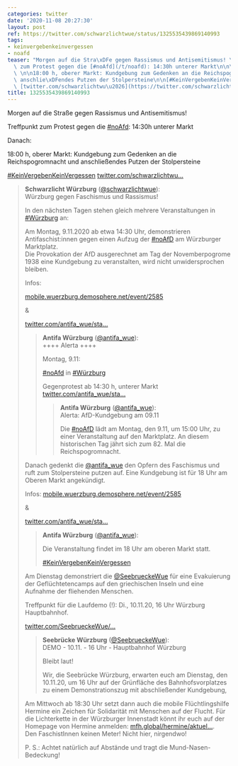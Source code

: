 ```yaml
---
categories: twitter
date: '2020-11-08 20:27:30'
layout: post
ref: https://twitter.com/schwarzlichtwue/status/1325535439869140993
tags:
- keinvergebenkeinvergessen
- noafd
teaser: "Morgen auf die Stra\xDFe gegen Rassismus und Antisemitismus! \n\n\n\nTreffpunkt\
  \ zum Protest gegen die [#noAfd](/t/noafd): 14:30h unterer Markt\n\n\n\nDanach:\
  \ \n\n18:00 h, oberer Markt: Kundgebung zum Gedenken an die Reichspogromnacht und\
  \ anschlie\xDFendes Putzen der Stolpersteine\n\n[#KeinVergebenKeinVergessen](/t/keinvergebenkeinvergessen)\
  \ [twitter.com/schwarzlichtwu\u2026](https://twitter.com/schwarzlichtwue/status/1325416294448062464)"
title: 1325535439869140993
---
```

Morgen auf die Straße gegen Rassismus und Antisemitismus! 



Treffpunkt zum Protest gegen die [#noAfd](/t/noafd): 14:30h unterer Markt



Danach: 

18:00 h, oberer Markt: Kundgebung zum Gedenken an die Reichspogromnacht und anschließendes Putzen der Stolpersteine

[#KeinVergebenKeinVergessen](/t/keinvergebenkeinvergessen) [twitter.com/schwarzlichtwu…](https://twitter.com/schwarzlichtwue/status/1325416294448062464)
> <b>Schwarzlicht Würzburg</b> ([@schwarzlichtwue](https://twitter.com/schwarzlichtwue)):  
>Würzburg gegen Faschismus und Rassismus!  
>  
>  
>  
>In den nächsten Tagen stehen gleich mehrere Veranstaltungen in [#Würzburg](/t/würzburg) an:  
>  
>Am Montag, 9.11.2020 ab etwa 14:30 Uhr, demonstrieren Antifaschist:innen gegen einen Aufzug der [#noAfD](/t/noafd) am Würzburger Marktplatz.  
>Die Provokation der AfD ausgerechnet am Tag der Novemberpogrome 1938 eine Kundgebung zu veranstalten, wird nicht unwidersprochen bleiben.  
>  
>Infos:   
>  
>[mobile.wuerzburg.demosphere.net/event/2585](https://mobile.wuerzburg.demosphere.net/event/2585)  
>  
>&amp;  
>  
>[twitter.com/antifa_wue/sta…](https://twitter.com/antifa_wue/status/1324674975102652416?s=19)  
>> <b>Antifa Würzburg</b> ([@antifa_wue](https://twitter.com/antifa_wue)):    
>>++++ Alerta ++++    
>>    
>>    
>>    
>>Montag, 9.11:     
>>    
>>[#noAfd](/t/noafd) in [#Würzburg](/t/würzburg)    
>>    
>>Gegenprotest ab 14:30 h, unterer Markt [twitter.com/antifa_wue/sta…](https://twitter.com/antifa_wue/status/1323234248539672576)    
>>> <b>Antifa Würzburg</b> ([@antifa_wue](https://twitter.com/antifa_wue)):      
>>>Alerta: AfD-Kundgebung am 09.11      
>>>      
>>>      
>>>      
>>>Die [#noAfD](/t/noafd) lädt am Montag, den 9.11, um 15:00 Uhr, zu einer Veranstaltung auf den Marktplatz. An diesem historischen Tag jährt sich zum 82. Mal die Reichspogromnacht.       
>>    
>>    
>  
>  
>Danach gedenkt die [@antifa_wue](https://twitter.com/antifa_wue) den Opfern des Faschismus und ruft zum Stolpersteine putzen auf. Eine Kundgebung ist für 18 Uhr am Oberen Markt angekündigt.   
>  
>Infos: [mobile.wuerzburg.demosphere.net/event/2585](https://mobile.wuerzburg.demosphere.net/event/2585)  
>  
>&amp;  
>  
>[twitter.com/antifa_wue/sta…](https://twitter.com/antifa_wue/status/1324673868846518272?s=19)  
>> <b>Antifa Würzburg</b> ([@antifa_wue](https://twitter.com/antifa_wue)):    
>>    
>>    
>>    
>>    
>>Die Veranstaltung findet im 18 Uhr am oberen Markt statt.    
>>    
>>[#KeinVergebenKeinVergessen](/t/keinvergebenkeinvergessen)     
>  
>  
>Am Dienstag demonstriert die [@SeebrueckeWue](https://twitter.com/SeebrueckeWue) für eine Evakuierung der Geflüchtetencamps auf den griechischen Inseln und eine Aufnahme der fliehenden Menschen.  
>  
>Treffpunkt für die Laufdemo (!): Di., 10.11.20, 16 Uhr Würzburg Hauptbahnhof.  
>  
>[twitter.com/SeebrueckeWue/…](https://twitter.com/SeebrueckeWue/status/1324693791366930432?s=19)  
>> <b>Seebrücke Würzburg</b> ([@SeebrueckeWue](https://twitter.com/SeebrueckeWue)):    
>>DEMO - 10.11. - 16 Uhr - Hauptbahnhof Würzburg    
>>    
>>    
>>    
>>Bleibt laut!    
>>    
>>Wir, die Seebrücke Würzburg, erwarten euch am Dienstag, den 10.11.20, um 16 Uhr auf der Grünfläche des Bahnhofsvorplatzes zu einem Demonstrationszug mit abschließender Kundgebung,     
>  
>  
>Am Mittwoch ab 18:30 Uhr setzt dann auch die mobile Flüchtlingshilfe Hermine ein Zeichen für Solidarität mit Menschen auf der Flucht. Für die Lichterkette in der Würzburger Innenstadt könnt ihr euch auf der Homepage von Hermine anmelden: [mfh.global/hermine/aktuel…](https://mfh.global/hermine/aktuelles/).  
>Den FaschistInnen keinen Meter! Nicht hier, nirgendwo!  
>  
>  
>  
>P. S.: Achtet natürlich auf Abstände und tragt die Mund-Nasen-Bedeckung!  

